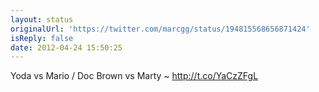 ```yaml
---
layout: status
originalUrl: 'https://twitter.com/marcgg/status/194815568656871424'
isReply: false
date: 2012-04-24 15:50:25
---
```


Yoda vs Mario / Doc Brown vs Marty ~ http://t.co/YaCzZFgL
